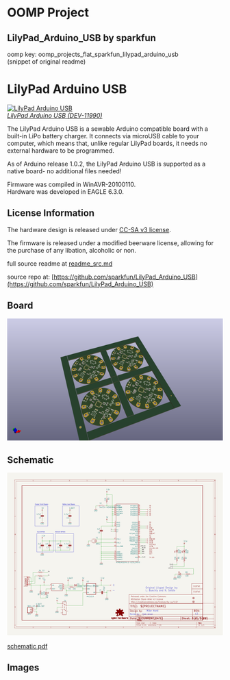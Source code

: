 # OOMP Project  
## LilyPad_Arduino_USB  by sparkfun  
  
oomp key: oomp_projects_flat_sparkfun_lilypad_arduino_usb  
(snippet of original readme)  
  
LilyPad Arduino USB  
===================  
  
[![LilyPad Arduino USB](https://dlnmh9ip6v2uc.cloudfront.net/images/products/1/1/1/9/0/11190-01a_medium.jpg)    
*LilyPad Arduino USB (DEV-11990)*](https://www.sparkfun.com/products/11190)  
  
The LilyPad Arduino USB is a sewable Arduino compatible board with a built-in LiPo battery charger. It connects via microUSB cable to your computer, which means that, unlike regular LilyPad boards, it needs no external hardware to be programmed.   
  
As of Arduino release 1.0.2, the LilyPad Arduino USB is supported as a native board- no additional files needed!  
  
Firmware was compiled in WinAVR-20100110.    
Hardware was developed in EAGLE 6.3.0.  
  
License Information  
-------------------  
The hardware design is released under [CC-SA v3 license](http://creativecommons.org/licenses/by-sa/3.0/us/).  
  
The firmware is released under a modified beerware license, allowing for the purchase of any libation, alcoholic or non.  
  
  
  full source readme at [readme_src.md](readme_src.md)  
  
source repo at: [https://github.com/sparkfun/LilyPad_Arduino_USB](https://github.com/sparkfun/LilyPad_Arduino_USB)  
## Board  
  
[![working_3d.png](working_3d_600.png)](working_3d.png)  
## Schematic  
  
[![working_schematic.png](working_schematic_600.png)](working_schematic.png)  
  
[schematic pdf](working_schematic.pdf)  
## Images  

